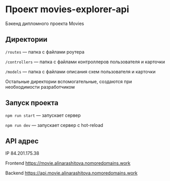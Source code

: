 # Проект movies-explorer-api
Бэкенд дипломного проекта Movies

## Директории

`/routes` — папка с файлами роутера

`/controllers` — папка с файлами контроллеров пользователя и карточки

`/models` — папка с файлами описания схем пользователя и карточки

Остальные директории вспомогательные, создаются при необходимости разработчиком

## Запуск проекта

`npm run start` — запускает сервер

`npm run dev` — запускает сервер с hot-reload

## API адрес
IP  84.201.175.38

Frontend  https://movie.alinarashitova.nomoredomains.work

Backend  https://api.movie.alinarashitova.nomoredomains.work


